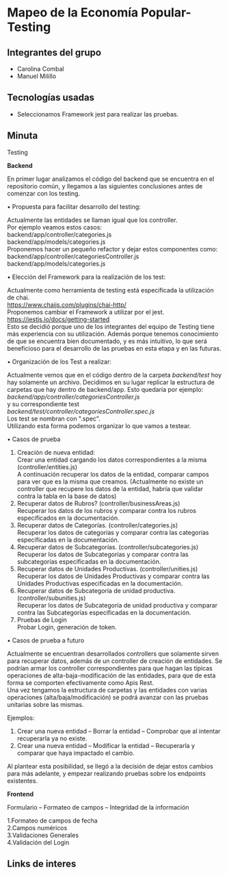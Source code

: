 # Mapeo de la Economía Popular-Testing

## Integrantes del grupo

- Carolina Combal
- Manuel Milillo

## Tecnologías usadas

- Seleccionamos Framework jest para realizar las pruebas.

## Minuta

Testing

**Backend**

En primer lugar analizamos el código del backend que se encuentra en el repositorio común, y llegamos a las siguientes conclusiones antes de comenzar con los testing. 

• Propuesta para facilitar desarrollo del testing:

Actualmente las entidades se llaman igual que los controller.<br>
Por ejemplo veamos estos casos:<br>
backend/app/controller/categories.js<br> 
backend/app/models/categories.js<br> 
Proponemos hacer un pequeño refactor y dejar estos componentes como:<br>
backend/app/controller/categoriesController.js<br>
backend/app/models/categories.js<br>

• Elección del Framework para la realización de los test:

Actualmente como herramienta de testing está especificada la utilización de chai.<br>
https://www.chaijs.com/plugins/chai-http/<br>
Proponemos cambiar el Framework a utilizar por el jest.<br>
https://jestjs.io/docs/getting-started <br>
Esto se decidió porque uno de los integrantes del equipo de Testing tiene más experiencia con su utilización. Además porque tenemos conocimiento de que se encuentra bien documentado, y es más intuitivo, lo que será beneficioso para el desarrollo de las pruebas en esta etapa y en las futuras.

• Organización de los Test a realizar:

Actualmente vemos que en el código dentro de la carpeta _backend/test_ hoy hay solamente un archivo. Decidimos en su lugar replicar la estructura de carpetas que hay dentro de backend/app. Esto quedaría por ejemplo:<br>
_backend/app/controller/categoriesController.js_<br>
y su correspondiente test<br>
_backend/test/controller/categoriesController.spec.js_<br>
Los test se nombran con ".spec".<br> 
Utilizando esta forma podemos organizar lo que vamos a testear.<br>

• Casos de prueba

1) Creación de nueva entidad:<br>
Crear una entidad cargando los datos correspondientes a la misma (controller/entities.js)<br>
A continuación recuperar los datos de la entidad, comparar campos para ver que es la misma que creamos. (Actualmente no existe un controller que recupere los datos de la entidad, habría que validar contra la tabla en la base de datos)<br>
2) Recuperar datos de Rubros? (controller/businessAreas.js) <br>
Recuperar los datos de los rubros y comparar contra los rubros especificados en la documentación.<br>
3) Recuperar datos de Categorías. (controller/categories.js) <br>
Recuperar los datos de categorías y comparar contra las categorías especificadas en la documentación.<br>
4) Recuperar datos de Subcategorías. (controller/subcategories.js) <br>
Recuperar los datos de Subcategorías y comparar contra las subcategorías especificadas en la documentación. <br>
5) Recuperar datos de Unidades Productivas. (controller/unities.js) <br>
Recuperar los datos de Unidades Productivas y comparar contra las Unidades Productivas especificadas en la documentación. <br>
6) Recuperar datos de Subcategoría de unidad productiva. (controller/subunities.js) <br>
Recuperar los datos de Subcategoría de unidad productiva y comparar contra las Subcategorías especificadas en la documentación.<br>
7) Pruebas de Login<br>
	Probar Login, generación de token.<br>


• Casos de prueba a futuro

Actualmente se encuentran desarrollados controllers que solamente sirven para recuperar datos, además de un controller de creación de entidades. Se podrían armar los controller correspondientes para que hagan las típicas operaciones de alta-baja-modificación de las entidades, para que de esta forma se comporten efectivamente como Apis Rest.<br>
Una vez tengamos la estructura de carpetas y las entidades con varias operaciones (alta/baja/modificación) se podrá avanzar con las pruebas unitarias sobre las mismas.

Ejemplos:<br>
1) Crear una nueva entidad – Borrar la entidad – Comprobar que al intentar recuperarla ya no existe.<br>
2) Crear una nueva entidad – Modificar la entidad – Recuperarla y comparar que haya impactado el cambio.<br>

Al plantear esta posibilidad, se llegó a la decisión de dejar estos cambios para más adelante, y empezar realizando pruebas sobre los endpoints existentes.


**Frontend**

Formulario – Formateo de campos – Integridad de la información <br>

1.Formateo de campos de fecha<br>
2.Campos numéricos<br>
3.Validaciones Generales<br>
4.Validación del Login<br>



## Links de interes
